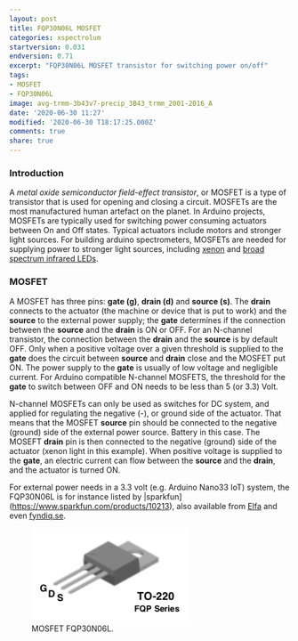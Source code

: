 ```yaml
---
layout: post
title: FQP30N06L MOSFET
categories: xspectrolum
startversion: 0.031
endversion: 0.71
excerpt: "FQP30N06L MOSFET transistor for switching power on/off"
tags:
- MOSFET
- FQP30N06L
image: avg-trmm-3b43v7-precip_3B43_trmm_2001-2016_A
date: '2020-06-30 11:27'
modified: '2020-06-30 T18:17:25.000Z'
comments: true
share: true
---
```

<script src="https://karttur.github.io/common/assets/js/karttur/togglediv.js"></script>

### Introduction

A _metal oxide semiconductor field-effect transistor_, or MOSFET is a type of transistor that is used for opening and closing a circuit. MOSFETs are the most manufactured human artefact on the planet. In Arduino projects, MOSFETs are typically used for switching power consuming actuators between On and Off states. Typical actuators include motors and stronger light sources. For building arduino spectrometers, MOSFETs are needed for supplying power to stronger light sources, including [xenon](#) and [broad spectrum infrared LEDs](#).

### MOSFET

A MOSFET has three pins: __gate (g)__, __drain (d)__ and __source (s)__. The __drain__ connects to the actuator (the machine or device that is put to work) and the __source__ to the external power supply; the __gate__ determines if the connection between the __source__ and the __drain__ is ON or OFF. For an N-channel transistor, the connection between the __drain__ and the __source__ is by default OFF. Only when a positive voltage over a given threshold is supplied to the __gate__ does the circuit between __source__ and __drain__ close and the MOSFET put ON. The power supply to the __gate__ is usually of low voltage and negligible current. For Arduino compatible N-channel MOSFETS, the threshold for the __gate__ to switch between OFF and ON needs to be less than 5 (or 3.3) Volt.

N-channel MOSFETs can only be used as switches for DC system, and applied for regulating the negative (-), or ground side of the actuator. That means that the MOSFET __source__ pin should be connected to the negative (ground) side of the external power source. Battery in this case. The MOSEFT __drain__ pin is then connected to the negative (ground) side of the actuator (xenon light in this example). When positive voltage is supplied to the __gate__, an electric current can flow between the __source__ and the __drain__, and the actuator is turned ON.

For external power needs in a 3.3 volt (e.g. Arduino Nano33 IoT) system, the FQP30N06L is for instance listed by |sparkfun](https://www.sparkfun.com/products/10213), also available from [Elfa](https://www.elfa.se/en/mosfet-channel-30v-40a-70w-to-220ab-st-stp40nf03l/p/30170831?track=true&no-cache=true&marketingPopup=false) and even [fyndiq.se](https://fyndiq.se/produkt/10st-fqp30n06l-fqp-30n06l-60v-logik-n-kanal-mosfet-to-220-0-one-size-2bbde9ae34e94730/).

<figure>
<img src="../../images/MOSFET_FQP30N06L.png">
<figcaption> MOSFET FQP30N06L. </figcaption>
</figure>
